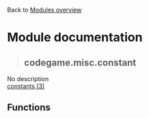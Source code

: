 Back to [Modules overview](https://github.com/pyrustic/codegame/blob/master/docs/modules/README.md)
  
# Module documentation
>## codegame.misc.constant
No description
<br>
[constants (3)](https://github.com/pyrustic/codegame/blob/master/docs/modules/content/codegame.misc.constant/constants.md)


## Functions

